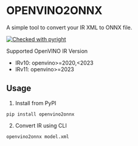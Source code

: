 # OPENVINO2ONNX
A simple tool to convert your IR XML to ONNX file.

[![Checked with pyright](https://microsoft.github.io/pyright/img/pyright_badge.svg)](https://microsoft.github.io/pyright/)

Supported OpenVINO IR Version

- IRv10: openvino>=2020,<2023
- IRv11: openvino>=2023

## Usage

1. Install from PyPI
```shell
pip install openvino2onnx
```

2. Convert IR using CLI
```shell
openvino2onnx model.xml
```
